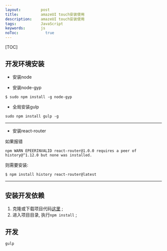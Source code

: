 ```yaml
---
layout:         post
title:          amazeUI touch安装使用
description:    amazeUI touch安装使用
tags:           JavaScript
keywords:       js
noToc: 			  true
---
```


[TOC]

## 开发环境安装
* 安装node

* 安装node-gyp

```
$ sudo npm install -g node-gyp
```
* 全局安装gulp

```
sudo npm install gulp -g
```

----
* 安装react-router

如果报错

```
npm WARN EPEERINVALID react-router@1.0.0 requires a peer of history@^1.12.0 but none was installed.
```

则需要安装: 

```
$ npm install history react-router@latest
```

----

## 安装开发依赖
1. 克隆或下载项目代码[这里](https://github.com/amazeui/amt-starter-kit) ;
2. 进入项目目录, 执行`npm install` ;

## 开发

```
gulp
```


